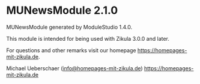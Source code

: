 # MUNewsModule 2.1.0

MUNewsModule generated by ModuleStudio 1.4.0.

This module is intended for being used with Zikula 3.0.0 and later.

For questions and other remarks visit our homepage <https://homepages-mit-zikula.de>.

Michael Ueberschaer (info@homepages-mit-zikula.de)
<https://homepages-mit-zikula.de>

